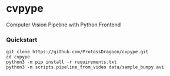 # cvpype

Computer Vision Pipeline with Python Frontend

### Quickstart

```
git clone https://github.com/ProtossDragoon/cvpype.git
cd cvpype
python3 -m pip install -r requirements.txt
python3 -m scripts.pipeline_from_video data/sample_bumpy.avi
```
